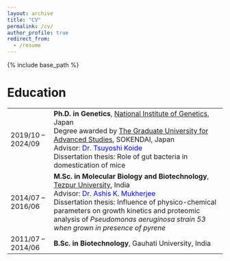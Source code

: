 ```yaml
---
layout: archive
title: "CV"
permalink: /cv/
author_profile: true
redirect_from:
  - /resume
---
```


{% include base_path %}

Education
======
<table style="border: none; width: 100%; font-size: 16px;">
  <tr>
    <td style="border: none; width: 20%; font-size: 16px;">2019/10 – 2024/09</td>
    <td style="border: none; font-size: 16px;">
      <b>Ph.D. in Genetics</b>, <a href="https://www.nig.ac.jp/nig/">National Institute of Genetics</a>, Japan<br>
      Degree awarded by <a href="https://www.soken.ac.jp/"> The Graduate University for Advanced Studies</a>, SOKENDAI, Japan<br>
      Advisor: <span style="color:blue;">Dr. Tsuyoshi Koide</span><br>
      Dissertation thesis: Role of gut bacteria in domestication of mice
    </td>
  </tr>
  <tr>
    <td style="border: none; font-size: 16px;">2014/07 – 2016/06</td>
    <td style="border: none; font-size: 16px;">
      <b>M.Sc. in Molecular Biology and Biotechnology</b>, <a href="https://www.tezu.ernet.in">Tezpur University</a>, India<br>
      Advisor: <span style="color:blue;">Dr. Ashis K. Mukherjee</span><br>
      Dissertation thesis: Influence of physico-chemical parameters on growth kinetics and proteomic analysis of <i>Pseudomonas aeruginosa<i> strain 53 when grown in presence of pyrene
    </td>
  </tr>
  <tr>
    <td style="border: none; font-size: 16px;">2011/07 – 2014/06</td>
    <td style="border: none; font-size: 16px;">
      <b>B.Sc. in Biotechnology</b>, Gauhati University, India<br>
    </td>
  </tr>
</table>
